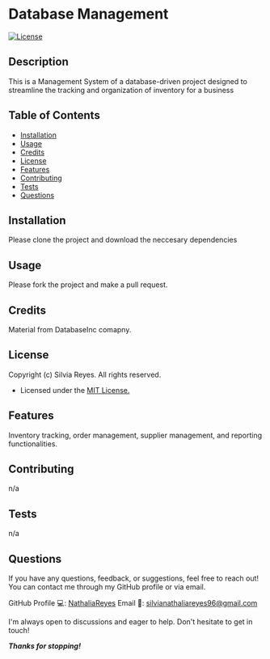 # Database Management

[![License](https://img.shields.io/badge/License-MIT-blue.svg)](https://opensource.org/licenses/MIT)

        

## Description

This is a Management System of a database-driven project designed to streamline the tracking and organization of inventory for a business

## Table of Contents
* [Installation](#installation)
* [Usage](#usage)
* [Credits](#credits)
* [License](#license)
* [Features](#features)
* [Contributing](#contributing)
* [Tests](#tests)
* [Questions](#questions)

## Installation

Please clone the project and download the neccesary dependencies

## Usage

Please fork the project and make a pull request.

## Credits

Material from DatabaseInc comapny.

## License

Copyright (c) Silvia Reyes. All rights reserved.

+ Licensed under the [MIT License.](https://opensource.org/licenses/MIT)


## Features

Inventory tracking, order management, supplier management, and reporting functionalities.

## Contributing

n/a

## Tests

n/a

## Questions
If you have any questions, feedback, or suggestions, feel free to reach out! You can contact me through my GitHub profile or via email.

GitHub Profile 💻: [NathaliaReyes](https://github.com/NathaliaReyes)
Email 📧: silvianathaliareyes96@gmail.com

I'm always open to discussions and eager to help. Don't hesitate to get in touch!



**_Thanks for stopping!_**
